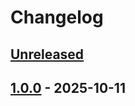# Changelog

## [Unreleased]

## [1.0.0] - 2025-10-11

[unreleased]: https://github.com/excellent-ae/zannc-SharedKeepsakePort/compare/1.0.0...HEAD
[1.0.0]: https://github.com/excellent-ae/zannc-SharedKeepsakePort/compare/d9fa1801d87919a6b01dbf9a7293feddad74d5a2...1.0.0
